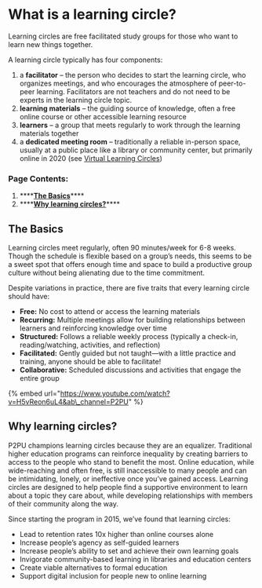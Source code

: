 # What is a learning circle?

Learning circles are free facilitated study groups for those who want to learn new things together. 

A learning circle typically has four components:

1. a **facilitator** – the person who decides to start the learning circle, who organizes meetings, and who encourages the atmosphere of peer-to-peer learning. Facilitators are not teachers and do not need to be experts in the learning circle topic. 
2. **learning materials** – the guiding source of knowledge, often a free online course or other accessible learning resource
3. **learners** – a group that meets regularly to work through the learning materials together
4. a **dedicated meeting room** – traditionally a reliable in-person space, usually at a public place like a library or community center, but primarily online in 2020 \(see [Virtual Learning Circles](virtual-learning-circles.md)\)

### **Page Contents:**

1. \*\*\*\*[**The Basics**](learning-circles-1.md#the-basics)\*\*\*\*
2. \*\*\*\*[**Why learning circles?**](learning-circles-1.md#why-learning-circles)\*\*\*\*

## **The Basics**

Learning circles meet regularly, often 90 minutes/week for 6-8 weeks. Though the schedule is flexible based on a group’s needs, this seems to be a sweet spot that offers enough time and space to build a productive group culture without being alienating due to the time commitment.

Despite variations in practice, there are five traits that every learning circle should have:

* **Free:** No cost to attend or access the learning materials
* **Recurring:** Multiple meetings allow for building relationships between learners and reinforcing knowledge over time
* **Structured:** Follows a reliable weekly process \(typically a check-in, reading/watching, activities, and reflection\)
* **Facilitated:** Gently guided but not taught—with a little practice and training, anyone should be able to facilitate! 
* **Collaborative:** Scheduled discussions and activities that engage the entire group

{% embed url="https://www.youtube.com/watch?v=H5vReon6uL4&ab\_channel=P2PU" %}

## Why learning circles?

P2PU champions learning circles because they are an equalizer. Traditional higher education programs can reinforce inequality by creating barriers to access to the people who stand to benefit the most. Online education, while wide-reaching and often free, is still inaccessible to many people and can be intimidating, lonely, or ineffective once you’ve gained access. Learning circles are designed to help people find a supportive environment to learn about a topic they care about, while developing relationships with members of their community along the way. 

Since starting the program in 2015, we’ve found that learning circles:

* Lead to retention rates 10x higher than online courses alone
* Increase people’s agency as self-guided learners
* Increase people’s ability to set and achieve their own learning goals
* Invigorate community-based learning in libraries and education centers
* Create viable alternatives to formal education
* Support digital inclusion for people new to online learning

